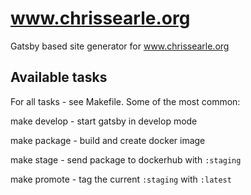 # www.chrissearle.org

Gatsby based site generator for www.chrissearle.org

## Available tasks

For all tasks - see Makefile. Some of the most common:

make develop - start gatsby in develop mode

make package - build and create docker image

make stage - send package to dockerhub with `:staging`

make promote - tag the current `:staging` with `:latest`
